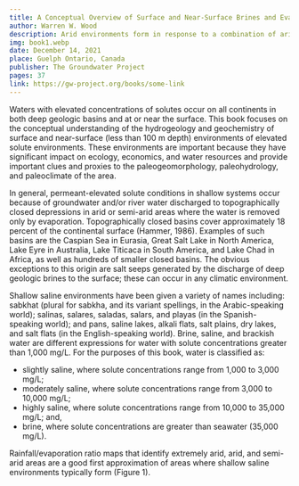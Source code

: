 ```yaml
---
title: A Conceptual Overview of Surface and Near-Surface Brines and Evaporate Minerals
author: Warren W. Wood
description: Arid environments form in response to a combination of arid or semi-arid climate and a topography that results in the pervasive formation of brine and associated mineral deposits. The salts originate as dissolved solids in the rainfall and from the weathering of minerals as the rain infiltrates in the uplands and flows as groundwater to discharge in the lowlands where salt accumulates.
img: book1.webp
date: December 14, 2021
place: Guelph Ontario, Canada
publisher: The Groundwater Project
pages: 37
link: https://gw-project.org/books/some-link
---
```


Waters with elevated concentrations of solutes occur on all continents in both deep geologic basins and at or near the surface. This book focuses on the conceptual understanding of the hydrogeology and geochemistry of surface and near-surface (less than 100 m depth) environments of elevated solute environments. These environments are important because they have significant impact on ecology, economics, and water resources and provide important clues and proxies to the paleogeomorphology, paleohydrology, and paleoclimate of the area.

In general, permeant-elevated solute conditions in shallow systems occur because of groundwater and/or river water discharged to topographically closed depressions in arid or semi-arid areas where the water is removed only by evaporation. Topographically closed basins cover approximately 18 percent of the continental surface (Hammer, 1986). Examples of such basins are the Caspian Sea in Eurasia, Great Salt Lake in North America, Lake Eyre in Australia, Lake Titicaca in South America, and Lake Chad in Africa, as well as hundreds of smaller closed basins. The obvious exceptions to this origin are salt seeps generated by the discharge of deep geologic brines to the surface; these can occur in any climatic environment.

Shallow saline environments have been given a variety of names including: sabkhat (plural for sabkha, and its variant spellings, in the Arabic-speaking world); salinas, salares, saladas, salars, and playas (in the Spanish-speaking world); and pans, saline lakes, alkali flats, salt plains, dry lakes, and salt flats (in the English-speaking world). Brine, saline, and brackish water are different expressions for water with solute concentrations greater than 1,000 mg/L. For the purposes of this book, water is classified as:

- slightly saline, where solute concentrations range from 1,000 to 3,000 mg/L;
- moderately saline, where solute concentrations range from 3,000 to 10,000 mg/L;
- highly saline, where solute concentrations range from 10,000 to 35,000 mg/L; and,
- brine, where solute concentrations are greater than seawater (35,000 mg/L).

Rainfall/evaporation ratio maps that identify extremely arid, arid, and semi-arid areas are a good first approximation of areas where shallow saline environments typically form (Figure 1).